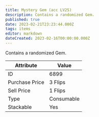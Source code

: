 ```yaml
---
title: Mystery Gem (acc LV25)
description: Contains a randomized Gem.
published: true
date: 2023-02-21T23:23:44.000Z
tags: items
editor: markdown
dateCreated: 2023-02-16T00:00:00.000Z
---
```


Contains a randomized Gem.

|Attribute|Value|
|-|-|
|ID|6899|
|Purchase Price|3 Flips|
|Sell Price|1 Flips|
|Type|Consumable|
|Stackable|Yes|

